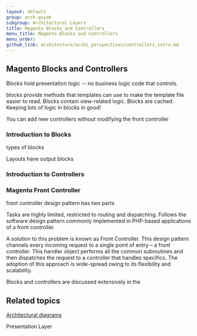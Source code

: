 ```yaml
---
layout: default
group: arch-guide
subgroup: Architectural Layers
title: Magento Blocks and Controllers
menu_title: Magento Blocks and Controllers
menu_order: 
github_link: architecture/archi_perspectives/controllers_intro.md
---
```





<h2>Magento Blocks and Controllers</h2>
Blocks hold presentation logic -- no business logic code that controls. 

blocks provide methods that templates can use to make the template file easier to read. Blocks contain view-related logic. Blocks are cached. Keeping lots of logic in blocks in good!


You can add new controllers without modifying the front controller

<h3>Introduction to Blocks</h3>
types of blocks

 Layouts have output blocks
 
 
<h3>Introduction to Controllers</h3>


<h3>Magento Front Controller</h3>
 front controller design pattern has two parts


Tasks are highly limited, restricted to routing and dispatching.
Follows the software design pattern commonly implemented in PHP-based applications of a front controller. 

A solution to this problem is known as Front Controller. This design pattern channels every incoming request to a single point of entry – a front controller. This handler object performs all the common subroutines and then dispatches the request to a controller that handles specifics. The adoption of this approach is wide-spread owing to its flexibility and scalability.

Blocks and controllers are discussed extensively in the



 
<h2 id="related">Related topics</h2>
<a href="{{ site.gdeurl }}architecture/archi_perspectives/arch_diagrams.html">Architectural diagrams</a>

Presentation Layer








 
